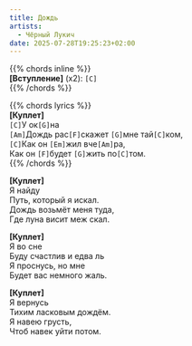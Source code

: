 ```yaml
---
title: Дождь
artists: 
  - Чёрный Лукич
date: 2025-07-28T19:25:23+02:00
---
```


{{% chords inline %}}  
**[Вступление]** (x2): `[C]`  
{{% /chords %}}

{{% chords lyrics %}}  
**[Куплет]**  
`[C]`У ок`[G]`на  
`[Am]`Дождь рас`[F]`скажет `[G]`мне тай`[C]`ком,  
`[C]`Как он `[Em]`жил вче`[Am]`ра,  
Как он `[F]`будет `[G]`жить по`[C]`том.  
{{% /chords %}}

**[Куплет]**  
Я найду  
Путь, который я искал.  
Дождь возьмёт меня туда,  
Где луна висит меж скал.

**[Куплет]**  
Я во сне  
Буду счастлив и едва ль  
Я проснусь, но мне  
Будет вас немного жаль.

**[Куплет]**  
Я вернусь  
Тихим ласковым дождём.  
Я навею грусть,  
Чтоб навек уйти потом.
